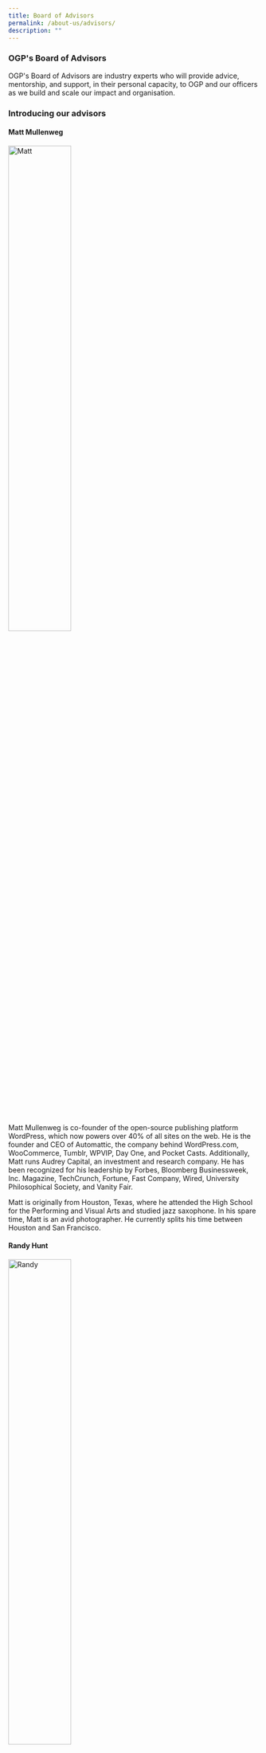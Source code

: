 ```yaml
---
title: Board of Advisors
permalink: /about-us/advisors/
description: ""
---
```

<style>
	 @media screen and (min-width: 768px) {
	   img.imageSmall {
        width: 50%;
	      margin-left: 0;
    }
	}
</style>

### OGP's Board of Advisors
OGP's Board of Advisors are industry experts who will provide advice, mentorship, and support, in their personal capacity, to OGP and our officers as we build and scale our impact and organisation.

### Introducing our advisors

#### Matt Mullenweg
<img alt="Matt" src="/images/Board%20of%20advisors/MattMullenweg.png" class="imageSmall"/>

Matt Mullenweg is co-founder of the open-source publishing platform WordPress, which now powers over 40% of all sites on the web. He is the founder and CEO of Automattic, the company behind WordPress.com, WooCommerce, Tumblr, WPVIP, Day One, and Pocket Casts. Additionally, Matt runs Audrey Capital, an investment and research company. He has been recognized for his leadership by Forbes, Bloomberg Businessweek, Inc. Magazine, TechCrunch, Fortune, Fast Company, Wired, University Philosophical Society, and Vanity Fair.

Matt is originally from Houston, Texas, where he attended the High School for the Performing and Visual Arts and studied jazz saxophone. In his spare time, Matt is an avid photographer. He currently splits his time between Houston and San Francisco.

#### Randy Hunt
<img alt="Randy" src="/images/Board%20of%20advisors/RandyHunt.png" class="imageSmall"/>

Randy Hunt is a multi-hyphenate designer, executive, artist, musician, and writer. Professionally: Randy is Chief Product Office at Morning, bringing exceptional coffee experiences conveniently into homes. He has served as Head of Design Strategy at Kraken, Head of Design at Grab, Head of Design at Artsy, and VP of Design at Etsy. Randy is the author of Product Design for the Web. He creates music & art with friends under the moniker Beige Climate and currently lives in Singapore.

#### JJ Geewax
<img alt="JJ" src="/images/Board%20of%20advisors/JJGeewax.png" class="imageSmall"/>

JJ Geewax is a software engineer at Meta, currently working on WhatsApp business interactions. JJ is also the author of two books Google Cloud Platform in Action and API Design Patterns and has a Bachelor's degree in computer science from the University of Pennsylvania. He lives with his wife and son in Singapore.

#### Johanna Airth
<img alt="Johanna" src="/images/Board%20of%20advisors/Johanna3.png" class="imageSmall"/>
	 
Johanna Airth is a co-founder of FABLE - a narrative design studio which exists  to help leaders & their organizations align their values and business strategy under a unique perspective. Prior to FABLE, Johanna was a Japanese pop singer turned investment banker in fixed income products, before becoming a freelance writer and Japanese/ English translator for the BBC. She is the occasional mathematician, constant reader, and forever mother.

#### Kai Sotto
<img alt="Kai" src="/images/Board%20of%20advisors/Kai1.png" class="imageSmall"/>

Kai’s a surfer, photographer, father to teenage daughters. A pioneer of Facebook and Instagram’s Growth teams, he co-founded People & Company, which was recently acquired by Substack. He’s a co-author of the book Get Together about how to build communities. Today, he designs narratives for leaders.
